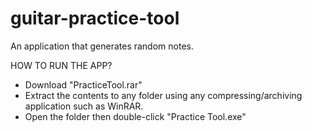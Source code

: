 # guitar-practice-tool
An application that generates random notes.

HOW TO RUN THE APP?
- Download "PracticeTool.rar"
- Extract the contents to any folder using any compressing/archiving application such as WinRAR.
- Open the folder then double-click "Practice Tool.exe"
